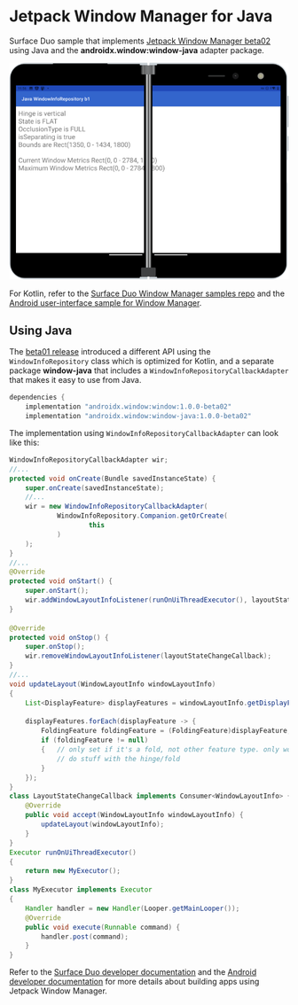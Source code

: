 # Jetpack Window Manager for Java

Surface Duo sample that implements [Jetpack Window Manager beta02](https://developer.android.com/jetpack/androidx/releases/window#window-1.0.0-beta02) using Java and the **androidx.window:window-java** adapter package.

![Surface Duo running sample that shows window manager data using Java](Screenshots/winmgr-java-framed.png)

For Kotlin, refer to the [Surface Duo Window Manager samples repo](https://github.com/microsoft/surface-duo-window-manager-samples) and the [Android user-interface sample for Window Manager](https://github.com/android/user-interface-samples/tree/master/WindowManager).

## Using Java

The [beta01 release](https://developer.android.com/jetpack/androidx/releases/window#window-1.0.0-beta01) introduced a different API using the `WindowInfoRepository` class which is optimized for Kotlin, and a separate package **window-java** that includes a `WindowInfoRepositoryCallbackAdapter` that makes it easy to use from Java.

```gradle
dependencies {
    implementation "androidx.window:window:1.0.0-beta02"
    implementation "androidx.window:window-java:1.0.0-beta02"
```

The implementation using `WindowInfoRepositoryCallbackAdapter` can look like this:

```java
WindowInfoRepositoryCallbackAdapter wir;
//...
protected void onCreate(Bundle savedInstanceState) {
    super.onCreate(savedInstanceState);
    //...
    wir = new WindowInfoRepositoryCallbackAdapter(
            WindowInfoRepository.Companion.getOrCreate(
                    this
            )
    );
}
//...
@Override
protected void onStart() {
    super.onStart();
    wir.addWindowLayoutInfoListener(runOnUiThreadExecutor(), layoutStateChangeCallback);
}

@Override
protected void onStop() {
    super.onStop();
    wir.removeWindowLayoutInfoListener(layoutStateChangeCallback);
}
//...
void updateLayout(WindowLayoutInfo windowLayoutInfo)
{
    List<DisplayFeature> displayFeatures = windowLayoutInfo.getDisplayFeatures();

    displayFeatures.forEach(displayFeature -> {
        FoldingFeature foldingFeature = (FoldingFeature)displayFeature;
        if (foldingFeature != null)
        {   // only set if it's a fold, not other feature type. only works for single-fold devices.
            // do stuff with the hinge/fold
        }
    });
}
class LayoutStateChangeCallback implements Consumer<WindowLayoutInfo> {
    @Override
    public void accept(WindowLayoutInfo windowLayoutInfo) {
        updateLayout(windowLayoutInfo);
    }
}
Executor runOnUiThreadExecutor()
{
    return new MyExecutor();
}
class MyExecutor implements Executor
{
    Handler handler = new Handler(Looper.getMainLooper());
    @Override
    public void execute(Runnable command) {
        handler.post(command);
    }
}
```

Refer to the [Surface Duo developer documentation](https://docs.microsoft.com/dual-screen/android/jetpack/window-manager/) and the [Android developer documentation](https://developer.android.com/jetpack/androidx/releases/window) for more details about building apps using Jetpack Window Manager.
